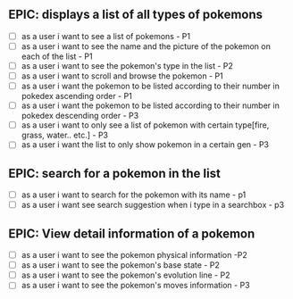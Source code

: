 ## EPIC: displays a list of all types of pokemons
- [ ] as a user i want to see a list of pokemons - P1
- [ ] as a user i want to see the name and the picture of the pokemon on each of the list - P1
- [ ] as a user i want to see the pokemon's type in the list - P2
- [ ] as a user i want to scroll and browse the pokemon - P1
- [ ] as a user i want the pokemon to be listed according to their number in pokedex ascending order - P1
- [ ] as a user i want the pokemon to be listed according to their number in pokedex descending order - P3
- [ ] as a user i want to only see a list of pokemon with certain type[fire, grass, water.. etc.] - P3
- [ ] as a user i want the list to only show pokemon in a certain gen - P3

## EPIC: search for a pokemon in the list
- [ ] as a user i want to search for the pokemon with its name - p1
- [ ] as a user i want see search suggestion when i type in a searchbox - p3

## EPIC: View detail information of a pokemon
- [ ] as a user i want to see the pokemon physical information -P2
- [ ] as a user i want to see the pokemon's base state - P2
- [ ] as a user i want to see the pokemon's evolution line - P2
- [ ] as a user i want to see the pokemon's moves information - P3
